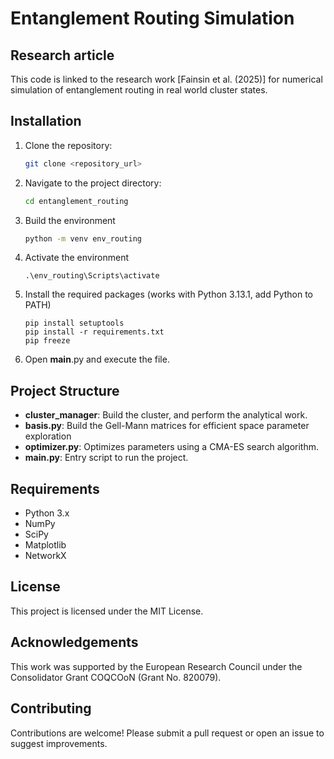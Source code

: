 # Entanglement Routing Simulation

## Research article
This code is linked to the research work [Fainsin et al. (2025)] for numerical simulation of entanglement routing in real world cluster states. 

## Installation
1. Clone the repository:
   ```bash
   git clone <repository_url>
   ```
2. Navigate to the project directory:
   ```bash
   cd entanglement_routing
   ```
3. Build the environment
   ```bash
   python -m venv env_routing
   ```
4. Activate the environment
   ```
   .\env_routing\Scripts\activate
   ```
5. Install the required packages (works with Python 3.13.1, add Python to PATH)
   ```
   pip install setuptools
   pip install -r requirements.txt
   pip freeze
   ```
6. Open __main__.py and execute the file.

## Project Structure
- **cluster_manager**: Build the cluster, and perform the analytical work.
- **basis.py**: Build the Gell-Mann matrices for efficient space parameter exploration
- **optimizer.py**: Optimizes parameters using a CMA-ES search algorithm.
- **__main__.py**: Entry script to run the project.

## Requirements
- Python 3.x
- NumPy
- SciPy
- Matplotlib
- NetworkX

## License
This project is licensed under the MIT License.

## Acknowledgements
This   work   was   supported   by   the   European   Research Council under the Consolidator Grant COQCOoN (Grant No.  820079).

## Contributing
Contributions are welcome! Please submit a pull request or open an issue to suggest improvements.


